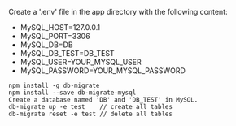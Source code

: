 Create a '.env' file in the app directory with the following content:

- MySQL_HOST=127.0.0.1
- MySQL_PORT=3306
- MySQL_DB=DB
- MySQL_DB_TEST=DB_TEST
- MySQL_USER=YOUR_MYSQL_USER
- MySQL_PASSWORD=YOUR_MYSQL_PASSWORD

```
npm install -g db-migrate
npm install --save db-migrate-mysql
Create a database named 'DB' and 'DB_TEST' in MySQL.
db-migrate up -e test    // create all tables
db-migrate reset -e test // delete all tables
```